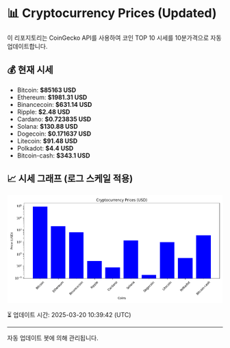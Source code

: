 
# 📊 Cryptocurrency Prices (Updated)

이 리포지토리는 CoinGecko API를 사용하여 코인 TOP 10 시세를 10분가격으로 자동 업데이트합니다.

## 💰 현재 시세
- Bitcoin: **$85163 USD**
- Ethereum: **$1981.31 USD**
- Binancecoin: **$631.14 USD**
- Ripple: **$2.48 USD**
- Cardano: **$0.723835 USD**
- Solana: **$130.88 USD**
- Dogecoin: **$0.171637 USD**
- Litecoin: **$91.48 USD**
- Polkadot: **$4.4 USD**
- Bitcoin-cash: **$343.1 USD**

## 📈 시세 그래프 (로그 스케일 적용)
![Crypto Prices](crypto_prices.png)

⏳ 업데이트 시간: 2025-03-20 10:39:42 (UTC)

---
자동 업데이트 봇에 의해 관리됩니다.
